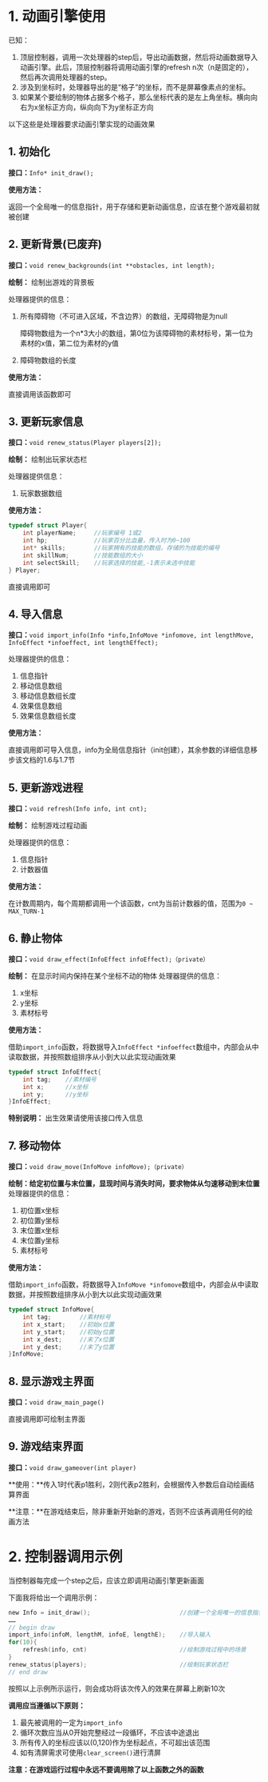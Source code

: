# 1. 动画引擎使用

已知：
1. 顶层控制器，调用一次处理器的step后，导出动画数据，然后将动画数据导入动画引擎。此后，顶层控制器将调用动画引擎的refresh n次（n是固定的），然后再次调用处理器的step。
2. 涉及到坐标时，处理器导出的是“格子”的坐标，而不是屏幕像素点的坐标。
3. 如果某个要绘制的物体占据多个格子，那么坐标代表的是左上角坐标。横向向右为x坐标正方向，纵向向下为y坐标正方向

以下这些是处理器要求动画引擎实现的动画效果



## 1. 初始化

**接口：**`Info* init_draw();`

**使用方法：**

返回一个全局唯一的信息指针，用于存储和更新动画信息，应该在整个游戏最初就被创建



## 2. 更新背景(已废弃)

**接口：**`void renew_backgrounds(int **obstacles, int length);`

**绘制：** 绘制出游戏的背景板

处理器提供的信息：

1. 所有障碍物（不可进入区域，不含边界）的数组，无障碍物是为null

   障碍物数组为一个n*3大小的数组，第0位为该障碍物的素材标号，第一位为素材的x值，第二位为素材的y值

2. 障碍物数组的长度

**使用方法：**

直接调用该函数即可



## 3. 更新玩家信息

**接口：**`void renew_status(Player players[2]);`

**绘制：** 绘制出玩家状态栏

处理器提供信息：

1. 玩家数据数组

**使用方法：**

```c
typedef struct Player{
    int playerName;     //玩家编号 1或2
    int hp;             //玩家百分比血量，传入时为0~100
    int* skills;        //玩家拥有的技能的数组，存储的为技能的编号
    int skillNum;       //技能数组的大小
    int selectSkill;    //玩家选择的技能,-1表示未选中技能
} Player;
```

直接调用即可

## 4. 导入信息

**接口：**`void import_info(Info *info,InfoMove *infomove, int lengthMove, InfoEffect *infoeffect, int lengthEffect);`

处理器提供的信息：

1. 信息指针
2. 移动信息数组
3. 移动信息数组长度
4. 效果信息数组
5. 效果信息数组长度

**使用方法：**

直接调用即可导入信息，info为全局信息指针（init创建），其余参数的详细信息移步该文档的1.6与1.7节

## 5. 更新游戏进程

**接口：**`void refresh(Info info, int cnt);`

**绘制：** 绘制游戏过程动画

处理器提供的信息：

1. 信息指针
2. 计数器值

**使用方法：**

在计数周期内，每个周期都调用一个该函数，cnt为当前计数器的值，范围为`0 ~ MAX_TURN-1`

## 6. 静止物体

**接口：**`void draw_effect(InfoEffect infoEffect);（private）`

**绘制：** 在显示时间内保持在某个坐标不动的物体
处理器提供的信息：

1. x坐标
2. y坐标
3. 素材标号

**使用方法：**

借助`import_info`函数，将数据导入`InfoEffect *infoeffect`数组中，内部会从中读取数据，并按照数组排序从小到大以此实现动画效果

```c
typedef struct InfoEffect{
    int tag;    //素材编号
    int x;      //x坐标
    int y;      //y坐标
}InfoEffect;
```

**特别说明：** 出生效果请使用该接口传入信息

[传入数据]:传入数据永远使用`import_info`方法

## 7. 移动物体

**接口：**`void draw_move(InfoMove infoMove);（private）`

**绘制：给定初位置与末位置，显现时间与消失时间，要求物体从匀速移动到末位置**
处理器提供的信息：

1. 初位置x坐标
2. 初位置y坐标
3. 末位置x坐标
4. 末位置y坐标
5. 素材标号

**使用方法：**

借助`import_info`函数，将数据导入`InfoMove *infomove`数组中，内部会从中读取数据，并按照数组排序从小到大以此实现动画效果

```c
typedef struct InfoMove{
    int tag;        //素材标号
    int x_start;    //初始x位置
    int y_start;    //初始y位置
    int x_dest;     //末了x位置
    int y_dest;     //末了y位置	
}InfoMove;
```

[传入数据]:传入数据永远使用`import_info`方法

## 8. 显示游戏主界面

**接口：**`void draw_main_page()`

直接调用即可绘制主界面



## 9. 游戏结束界面

**接口：**`void draw_gameover(int player)`

**使用：**传入1时代表p1胜利，2则代表p2胜利，会根据传入参数后自动绘画结算界面

**注意：**在游戏结束后，除非重新开始新的游戏，否则不应该再调用任何的绘画方法

# 2. 控制器调用示例

当控制器每完成一个step之后，应该立即调用动画引擎更新画面

下面我将给出一个调用示例：

```c
new Info = init_draw();                         //创建一个全局唯一的信息指针
……
// begin draw
import_info(infoM, lengthM, infoE, lengthE);    //导入输入
for(10){
    refresh(info, cnt)                          //绘制游戏过程中的场景
}
renew_status(players);                          //绘制玩家状态栏
// end draw
```

按照以上示例所示运行，则会成功将该次传入的效果在屏幕上刷新10次

**调用应当遵循以下原则：**

1. 最先被调用的一定为`import_info`
2. 循环次数应当从0开始完整经过一段循环，不应该中途退出
3. 所有传入的坐标应该以(0,120)作为坐标起点，不可超出该范围
4. 如有清屏需求可使用`clear_screen()`进行清屏

**注意：在游戏运行过程中永远不要调用除了以上函数之外的函数**
